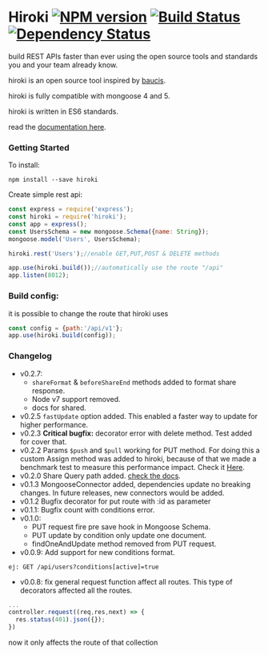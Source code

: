 # Hiroki [![NPM version][npm-image]][npm-url] [![Build Status][travis-image]][travis-url] [![Dependency Status][daviddm-image]][daviddm-url]

 build REST APIs faster than ever using the open source tools and standards you and your team already know.

hiroki is an open source tool inspired by [baucis](https://github.com/wprl/baucis).

hiroki is fully compatible with mongoose 4 and 5.

hiroki is written in ES6 standards.

read the [documentation here](https://ivanhuay.github.io/hiroki/).
### Getting Started
To install:
```
npm install --save hiroki
```

Create simple rest api:
```javascript
const express = require('express');
const hiroki = require('hiroki');
const app = express();
const UsersSchema = new mongoose.Schema({name: String});
mongoose.model('Users', UsersSchema);

hiroki.rest('Users');//enable GET,PUT,POST & DELETE methods

app.use(hiroki.build());//automatically use the route "/api"
app.listen(8012);
```
### Build config:

it is possible to change the route that hiroki uses
```javascript
const config = {path:'/api/v1'};
app.use(hiroki.build(config));

```
### Changelog
* v0.2.7:
  * `shareFormat` & `beforeShareEnd` methods added to format share response.
  * Node v7 support removed.
  * docs for shared.
* v0.2.5 `fastUpdate` option added. This enabled a faster way to update for higher performance.
* v0.2.3 **Critical bugfix:** decorator error with delete method. Test added for cover that.
* v0.2.2 Params `$push` and `$pull` working for PUT method. For doing this a custom Assign method was added to hiroki, because of that we made a benchmark test to measure this performance impact. Check it [Here](https://github.com/ivanhuay/micron-object-assign).
* v0.2.0 Share Query path added. [check the docs](https://ivanhuay.github.io/hiroki/rest-api/share-query/).
* v0.1.3 MongooseConnector added, dependencies update no breaking changes. In future releases, new connectors would be added.
* v0.1.2 Bugfix decorator for put route with :id as parameter
* v0.1.1: Bugfix count with conditions error.
* v0.1.0:
  * PUT request fire pre save hook in Mongoose Schema.
  * PUT update by condition only update one document.
  * findOneAndUpdate method removed from PUT request.
* v0.0.9: Add support for new conditions format.
```
ej: GET /api/users?conditions[active]=true
```
* v0.0.8: fix general request function affect all routes.
This type of decorators affected all the routes.
```javascript
...
controller.request((req,res,next) => {
  res.status(401).json({});
})
```
now it only affects the route of that collection

[npm-image]: https://badge.fury.io/js/hiroki.svg
[npm-url]: https://npmjs.org/package/hiroki
[travis-image]: https://travis-ci.com/ivanhuay/hiroki.svg?branch=master
[travis-url]: https://travis-ci.com/ivanhuay/hiroki
[daviddm-image]: https://david-dm.org/ivanhuay/hiroki.svg?theme=shields.io
[daviddm-url]: https://david-dm.org/ivanhuay/hiroki

